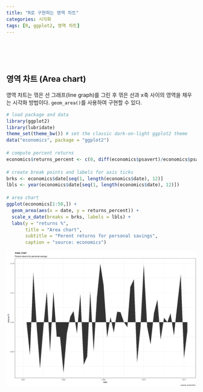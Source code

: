```yaml
---
title: "R로 구현하는 영역 차트"
categories: 시각화
tags: [R, ggplot2, 영역 차트]
---
```


<div style="margin-bottom:100px;"></div>

## 영역 차트 (Area chart)

영역 차트는 꺾은 선 그래프(line graph)를 그린 후 꺾은 선과 x축 사이의 영역을 채우는 시각화 방법이다. `geom_area()`를 사용하여 구현할 수 있다.

```r
# load package and data
library(ggplot2)
library(lubridate)
theme_set(theme_bw()) # set the classic dark-on-light ggplot2 theme
data("economics", package = "ggplot2")

# compute percent returns
economics$returns_percent <- c(0, diff(economics$psavert)/economics$psavert[-length(economics$psavert)])

# create break points and labels for axis ticks
brks <- economics$date[seq(1, length(economics$date), 12)]
lbls <- year(economics$date[seq(1, length(economics$date), 12)])

# area chart
ggplot(economics[1:50,]) +
  geom_area(aes(x = date, y = returns_percent)) + 
  scale_x_date(breaks = brks, labels = lbls) +
  labs(y = "returns %",
       title = "Area chart", 
       subtitle = "Perent returns for personal savings",
       caption = "source: economics")
```

![](/public/img/2022-06-22-visualization-summary/area_chart-1.png)